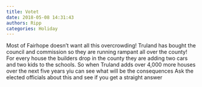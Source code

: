```yaml
---
title: Votet
date: 2018-05-08 14:31:43
authors: Ripp
categories: Holiday
---
```


 Most of Fairhope doesn’t want all this overcrowding!   Truland has bought the council and commission so they are running rampant all over the county!   
For every house the builders drop in the county they are adding two cars and two kids to the schools.  So when Truland adds over 4,000 more houses over the next five years yiu can see what will be the consequences
Ask the elected officials about this and see if you get a straight answer